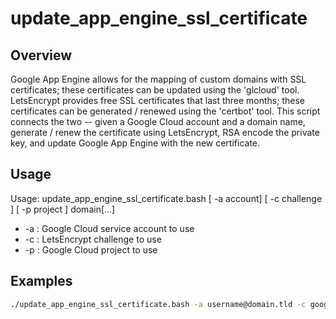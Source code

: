 # update_app_engine_ssl_certificate

## Overview
Google App Engine allows for the mapping of custom domains with
SSL certificates; these certificates can be updated using the 'glcloud'
tool.  LetsEncrypt provides free SSL certificates that last three months;
these certificates can be generated / renewed using the 'certbot' tool.
This script connects the two -- given a Google Cloud account and a
domain name, generate / renew the certificate using LetsEncrypt,
RSA encode the private key, and update Google App Engine with the
new certificate.

## Usage
Usage: update_app_engine_ssl_certificate.bash [ -a account] [ -c challenge ] [ -p project ] domain[...]

* -a : Google Cloud service account to use
* -c : LetsEncrypt challenge to use
* -p : Google Cloud project to use

## Examples

```sh
./update_app_engine_ssl_certificate.bash -a username@domain.tld -c google -p my-project-123 domain.tld
```
